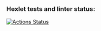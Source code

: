 ### Hexlet tests and linter status:
[![Actions Status](https://github.com/MaryKurinova/backend-project-lvl4/workflows/hexlet-check/badge.svg)](https://github.com/MaryKurinova/backend-project-lvl4/actions)